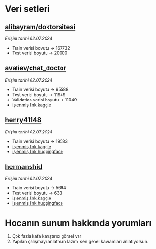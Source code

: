 # Veri setleri

## [alibayram/doktorsitesi](https://huggingface.co/datasets/alibayram/doktorsitesi)

*Erişim tarihi 02.07.2024*

* Train verisi boyutu -> 167732
* Test verisi boyutu -> 20000

## [avaliev/chat_doctor](https://huggingface.co/datasets/avaliev/chat_doctor)

*Erişim tarihi 02.07.2024*

* Train verisi boyutu -> 95588
* Test verisi boyutu -> 11949
* Validation verisi boyutu -> 11949
* [işlenmiş link kaggle](https://www.kaggle.com/datasets/kaayra2000/avaliev-chat-doctor-tr)

## [henry41148](https://www.kaggle.com/datasets/henry41148/icliniq-medical-qa)

*Erişim tarihi 02.07.2024*

* Train verisi boyutu -> 19583
* [işlenmiş link kaggle](https://www.kaggle.com/datasets/kaayra2000/patient-doctor-qa-dataset-tr)
* [işlenmiş link huggingface](https://huggingface.co/datasets/kayrab/patient-doctor-qa-tr-19583)

## [hermanshid](https://huggingface.co/datasets/hermanshid/doctor-id-qa)

*Erişim tarihi 02.07.2024*

* Train verisi boyutu -> 5694
* Test verisi boyutu -> 633
* [işlenmiş link kaggle](https://www.kaggle.com/datasets/kaayra2000/patient-doctor-q-and-a-translated-from-id-to-tr)
* [işlenmiş link huggingface](https://huggingface.co/datasets/kayrab/patient-doctor-qa-tr-5695)

# Hocanın sunum hakkında yorumları
1. Çok fazla kafa karıştırıcı görsel var
1. Yapılan çalışmayı anlatman lazım, sen genel kavramları anlatıyorsun.
